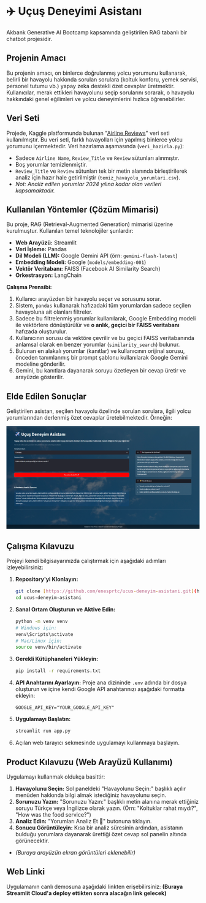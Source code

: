 # ✈️ Uçuş Deneyimi Asistanı

Akbank Generative AI Bootcamp kapsamında geliştirilen RAG tabanlı bir chatbot projesidir.

## Projenin Amacı
Bu projenin amacı, on binlerce doğrulanmış yolcu yorumunu kullanarak, belirli bir havayolu hakkında sorulan sorulara (koltuk konforu, yemek servisi, personel tutumu vb.) yapay zeka destekli özet cevaplar üretmektir. Kullanıcılar, merak ettikleri havayolunu seçip sorularını sorarak, o havayolu hakkındaki genel eğilimleri ve yolcu deneyimlerini hızlıca öğrenebilirler.

## Veri Seti
Projede, Kaggle platformunda bulunan "[Airline Reviews](https://www.kaggle.com/datasets/juhibhojani/airline-reviews)" veri seti kullanılmıştır. Bu veri seti, farklı havayolları için yapılmış binlerce yolcu yorumunu içermektedir. Veri hazırlama aşamasında (`veri_hazirla.py`):
* Sadece `Airline Name`, `Review_Title` ve `Review` sütunları alınmıştır.
* Boş yorumlar temizlenmiştir.
* `Review_Title` ve `Review` sütunları tek bir metin alanında birleştirilerek analiz için hazır hale getirilmiştir (`temiz_havayolu_yorumlari.csv`).
* *Not: Analiz edilen yorumlar 2024 yılına kadar olan verileri kapsamaktadır.*

## Kullanılan Yöntemler (Çözüm Mimarisi)
Bu proje, RAG (Retrieval-Augmented Generation) mimarisi üzerine kurulmuştur. Kullanılan temel teknolojiler şunlardır:
* **Web Arayüzü:** Streamlit
* **Veri İşleme:** Pandas
* **Dil Modeli (LLM):** Google Gemini API (örn: `gemini-flash-latest`)
* **Embedding Modeli:** Google (`models/embedding-001`)
* **Vektör Veritabanı:** FAISS (Facebook AI Similarity Search)
* **Orkestrasyon:** LangChain

**Çalışma Prensibi:**
1.  Kullanıcı arayüzden bir havayolu seçer ve sorusunu sorar.
2.  Sistem, `pandas` kullanarak hafızadaki tüm yorumlardan sadece seçilen havayoluna ait olanları filtreler.
3.  Sadece bu filtrelenmiş yorumlar kullanılarak, Google Embedding modeli ile vektörlere dönüştürülür ve **o anlık, geçici bir FAISS veritabanı** hafızada oluşturulur.
4.  Kullanıcının sorusu da vektöre çevrilir ve bu geçici FAISS veritabanında anlamsal olarak en benzer yorumlar (`similarity_search`) bulunur.
5.  Bulunan en alakalı yorumlar (kanıtlar) ve kullanıcının orijinal sorusu, önceden tanımlanmış bir prompt şablonu kullanılarak Google Gemini modeline gönderilir.
6.  Gemini, bu kanıtlara dayanarak soruyu özetleyen bir cevap üretir ve arayüzde gösterilir.

## Elde Edilen Sonuçlar
Geliştirilen asistan, seçilen havayolu özelinde sorulan sorulara, ilgili yolcu yorumlarından derlenmiş özet cevaplar üretebilmektedir. Örneğin:

![Emirates Kabin Ekibi Tutumu](images/web-arayuzu.png)

## Çalışma Kılavuzu
Projeyi kendi bilgisayarınızda çalıştırmak için aşağıdaki adımları izleyebilirsiniz:
1.  **Repository'yi Klonlayın:**
    ```bash
    git clone [https://github.com/enesprtc/ucus-deneyim-asistani.git](https://github.com/enesprtc/ucus-deneyim-asistani.git)
    cd ucus-deneyim-asistani
    ```
2.  **Sanal Ortam Oluşturun ve Aktive Edin:**
    ```bash
    python -m venv venv
    # Windows için:
    venv\Scripts\activate
    # Mac/Linux için:
    source venv/bin/activate
    ```
3.  **Gerekli Kütüphaneleri Yükleyin:**
    ```bash
    pip install -r requirements.txt
    ```
4.  **API Anahtarını Ayarlayın:** Proje ana dizininde `.env` adında bir dosya oluşturun ve içine kendi Google API anahtarınızı aşağıdaki formatta ekleyin:
    ```
    GOOGLE_API_KEY="YOUR_GOOGLE_API_KEY"
    ```
5.  **Uygulamayı Başlatın:**
    ```bash
    streamlit run app.py
    ```
6.  Açılan web tarayıcı sekmesinde uygulamayı kullanmaya başlayın.

## Product Kılavuzu (Web Arayüzü Kullanımı)
Uygulamayı kullanmak oldukça basittir:
1.  **Havayolunu Seçin:** Sol paneldeki "Havayolunu Seçin:" başlıklı açılır menüden hakkında bilgi almak istediğiniz havayolunu seçin.
2.  **Sorunuzu Yazın:** "Sorunuzu Yazın:" başlıklı metin alanına merak ettiğiniz soruyu Türkçe veya İngilizce olarak yazın. (Örn: "Koltuklar rahat mıydı?", "How was the food service?")
3.  **Analiz Edin:** "Yorumları Analiz Et 🚀" butonuna tıklayın.
4.  **Sonucu Görüntüleyin:** Kısa bir analiz süresinin ardından, asistanın bulduğu yorumlara dayanarak ürettiği özet cevap sol panelin altında görünecektir.
* _(Buraya arayüzün ekran görüntüleri eklenebilir)_

## Web Linki
Uygulamanın canlı demosuna aşağıdaki linkten erişebilirsiniz:
**(Buraya Streamlit Cloud'a deploy ettikten sonra alacağın link gelecek)**
